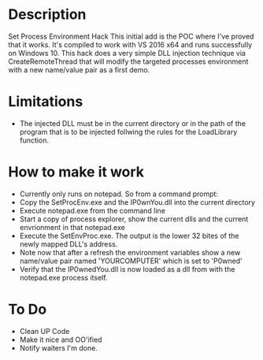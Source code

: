 # Description
Set Process Environment Hack
This initial add is the POC where I've proved that it works.  It's compiled to work with VS 2016 x64 and runs successfully on Windows 10.
This hack does a very simple DLL injection technique via CreateRemoteThread that will modify the targeted processes environment with a new name/value pair as a first demo.

# Limitations
* The injected DLL must be in the current directory or in the path of the program that is to be injected follwing the rules for the LoadLibrary function.

# How to make it work
*  Currently only runs on notepad.  So from a command prompt:
*  Copy the SetProcEnv.exe and the IP0wnYou.dll into the current directory
*  Execute notepad.exe from the command line
*  Start a copy of process explorer, show the current dlls and the current envrionment in that notepad.exe 
*  Execute the SetEnvProc.exe.  The output is the lower 32 bites of the newly mapped DLL's address.
*  Note now that after a refresh the environment variables show a new name/value pair named 'YOURCOMPUTER' which is 
set to 'P0wned'
*  Verify that the IP0wnedYou.dll is now loaded as a dll from with the notepad.exe process itself.

# To Do
* Clean UP Code
* Make it nice and OO'ified
* Notify waiters I'm done.




